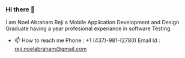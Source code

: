 ### Hi there 👋
I am Noel Abraham Reji a Mobile Application Development and Design Graduate having a year profesional experiance in software Testing. 

- 📫 How to reach me
Phone : +1 (437)-981-(2780)
Email Id : reji.noelabraham@gmail.com
<!--
**noelar4/noelar4** is a ✨ _special_ ✨ repository because its `README.md` (this file) appears on your GitHub profile.

Here are some ideas to get you started:

- 🔭 I’m currently working on ...
- 🌱 I’m currently learning ...
- 👯 I’m looking to collaborate on ...
- 🤔 I’m looking for help with ...
- 💬 Ask me about ...
- 📫 How to reach me: ...
- 😄 Pronouns: ...
- ⚡ Fun fact: ...
-->
